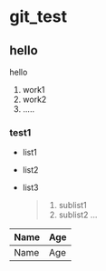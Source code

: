 # git_test
## hello
hello
1. work1
2. work2
3. .....

### test1
- list1
- list2
- list3

  >1. sublist1
  >2. sublist2
  >   ...
  >   

| Name | Age |
|------|-----|
| Name | Age |

